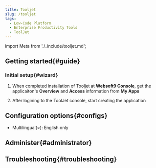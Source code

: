 ```yaml
---
title: Tooljet
slug: /tooljet
tags:
  - Low-Code Platform
  - Enterprise Productivity Tools
  - ToolJet
---
```


import Meta from './_include/tooljet.md';

<Meta name="meta" />

## Getting started{#guide}

### Initial setup{#wizard}

1. When completed installation of Tooljet at **Websoft9 Console**, get the applicaiton's **Overview** and **Access** information from **My Apps**  

2. After logining to the ToolJet console, start creating the application

## Configuration options{#configs}

- Multilingual(×): English only

## Administer{#administrator}

## Troubleshooting{#troubleshooting}

